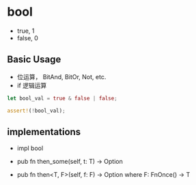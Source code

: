 # bool

- true, 1
- false, 0

## Basic Usage

- 位运算， BitAnd, BitOr, Not, etc.
- if 逻辑运算

```rs
let bool_val = true & false | false;

assert!(!bool_val);
```

## implementations

- impl bool

- pub fn then_some<T>(self, t: T) -> Option<T>

- pub fn then<T, F>(self, f: F) -> Option<T> where F: FnOnce() -> T

